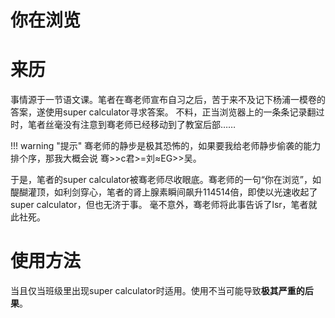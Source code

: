 # 你在浏览

# 来历

事情源于一节语文课。笔者在骞老师宣布自习之后，苦于来不及记下杨浦一模卷的答案，遂使用super calculator寻求答案。
不料，正当浏览器上的一条条记录翻过时，笔者丝毫没有注意到骞老师已经移动到了教室后部……

!!! warning "提示"
    骞老师的静步是极其恐怖的，如果要我给老师静步偷袭的能力排个序，那我大概会说 骞>>c君>=刘≈EG>>吴。

于是，笔者的super calculator被骞老师尽收眼底。骞老师的一句“你在浏览”，如醍醐灌顶，如利剑穿心，笔者的肾上腺素瞬间飙升114514倍，即使以光速收起了super calculator，但也无济于事。
毫不意外，骞老师将此事告诉了lsr，笔者就此社死。

# 使用方法

当且仅当班级里出现super calculator时适用。使用不当可能导致**极其严重的后果**。
